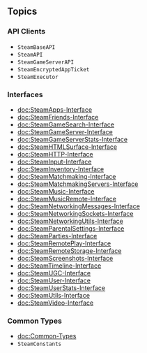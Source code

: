 ## Topics

### API Clients
- ``SteamBaseAPI``
- ``SteamAPI``
- ``SteamGameServerAPI``
- ``SteamEncryptedAppTicket``
- ``SteamExecutor``
### Interfaces
- <doc:SteamApps-Interface>
- <doc:SteamFriends-Interface>
- <doc:SteamGameSearch-Interface>
- <doc:SteamGameServer-Interface>
- <doc:SteamGameServerStats-Interface>
- <doc:SteamHTMLSurface-Interface>
- <doc:SteamHTTP-Interface>
- <doc:SteamInput-Interface>
- <doc:SteamInventory-Interface>
- <doc:SteamMatchmaking-Interface>
- <doc:SteamMatchmakingServers-Interface>
- <doc:SteamMusic-Interface>
- <doc:SteamMusicRemote-Interface>
- <doc:SteamNetworkingMessages-Interface>
- <doc:SteamNetworkingSockets-Interface>
- <doc:SteamNetworkingUtils-Interface>
- <doc:SteamParentalSettings-Interface>
- <doc:SteamParties-Interface>
- <doc:SteamRemotePlay-Interface>
- <doc:SteamRemoteStorage-Interface>
- <doc:SteamScreenshots-Interface>
- <doc:SteamTimeline-Interface>
- <doc:SteamUGC-Interface>
- <doc:SteamUser-Interface>
- <doc:SteamUserStats-Interface>
- <doc:SteamUtils-Interface>
- <doc:SteamVideo-Interface>
### Common Types
- <doc:Common-Types>
- ``SteamConstants``
